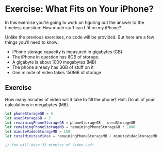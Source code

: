 # Exercise: What Fits on Your iPhone?

In this exercise you’re going to work on figuring out the answer to the timeless question: How much stuff can I fit on my iPhone?

Unlike the previous exercises, no code will be provided. But here are a few things you’ll need to know:

* iPhone storage capacity is measured in gigabytes (GB).
* The iPhone in question has 8GB of storage.
* A gigabyte is about 1000 megabytes (MB)
* The phone already has 3GB of stuff on it
* One minute of video takes 150MB of storage

## Exercise

How many minutes of video will it take to fill the phone?
Hint: Do all of your calculations in megabytes (MB).

```swift
let phoneStorageGB = 8
let usedStorageGB = 3
let remainingPhoneStorageGB = phoneStorageGB - usedStorageGB
let remainingPhoneStorageMB = remainingPhoneStorageGB * 1000
let minuteVideoStorageMB = 150
let totalMinutesVideo = remainingPhoneStorageMB / minuteVideoStorageMB

// You will have 33 minutes of Video Left
```
